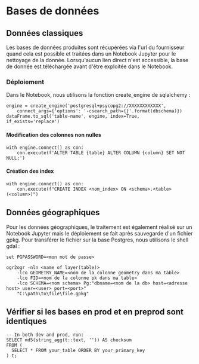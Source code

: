 # Bases de données

## Données classiques

Les bases de données produites sont récupérées via l'url du fournisseur quand cela est possible et traitées dans un Notebook Jupyter pour le nettoyage de la donnée.
Lorsqu'aucun lien direct n'est accessible, la base de donnée est téléchargée avant d'être exploitée dans le Notebook.

### Déploiement

Dans le Notebook, nous utilisons la fonction create_engine de sqlalchemy :

```
engine = create_engine('postgresql+psycopg2://XXXXXXXXXXXX',
    connect_args={'options': '-csearch_path={}'.format(dbschema)})
dataFrame.to_sql('table-name', engine, index=True, if_exists='replace')
```

#### Modification des colonnes non nulles

```
with engine.connect() as con:
    con.execute(f'ALTER TABLE {table} ALTER COLUMN {column} SET NOT NULL;')
```

#### Création des index

```
with engine.connect() as con:
    con.execute(f"CREATE INDEX <nom_index> ON <schema>.<table> (<column>)")
```

## Données géographiques

Pour les données géographiques, le traitement est également réalisé sur un Notebook Jupyter mais le déploiement se fait après sauvegarde d'un fichier gpkg.
Pour transférer le fichier sur la base Postgres, nous utilisons le shell gdal :

```
set PGPASSWORD=<mon mot de passe>

ogr2ogr -nln <name of layer(table)>
    -lco GEOMETRY_NAME=<nom de la colonne geometry dans ma table>
    -lco FID=<nom de la colonne pk dans ma table>
    -lco SCHEMA=<nom schema> Pg:"dbname=<nom de la db> host=<adresse host> user=<user> port=<port>"
    "C:\path\to\file\file.gpkg"
```

## Vérifier si les bases en prod et en preprod sont identiques

```
-- In both dev and prod, run:
SELECT md5(string_agg(t::text, '')) AS checksum
FROM (
  SELECT * FROM your_table ORDER BY your_primary_key
) t;

```

